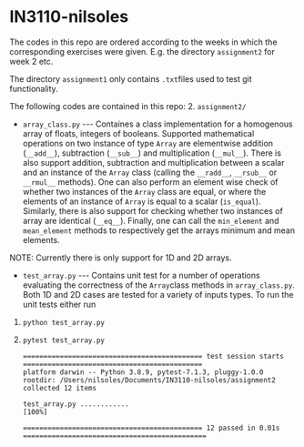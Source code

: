 # IN3110-nilsoles

The codes in this repo are ordered according to the weeks in which the corresponding exercises were given. E.g. the directory `assignment2` for week 2 etc.

The directory `assignment1` only contains `.txt`files used to test git functionality.

The following codes are contained in this repo:
2.  `assignment2/`
 - `array_class.py` --- Containes a class implementation for a homogenous array of floats, integers of booleans. Supported mathematical operations on two instance of type `Array` are elementwise addition (`__add__`), subtraction (`__sub__`) and multiplication (`__mul__`). There is also support addition, subtraction and multiplication between a scalar and an instance of the `Array` class (calling the `__radd__`, `__rsub__` or `__rmul__` methods). One can also perform an element wise check of whether two instances of the `Array` class are equal, or where the elements of an instance of `Array` is equal to a scalar (`is_equal`). Similarly, there is also support for checking whether two instances of array are identical (`__eq__`). Finally, one can call the `min_element` and `mean_element` methods to respectively get the arrays minimum and mean elements. 

 NOTE: Currently there is only support for 1D and 2D arrays.

 - `test_array.py` --- Contains unit test for a number of operations evaluating the correctness of the `Array`class methods in `array_class.py`. Both 1D and 2D cases are tested for a variety of inputs types. To run the unit tests either run

 1. `python test_array.py`
 
 2. `pytest test_array.py`

    ```
    ============================================ test session starts ============================================
    platform darwin -- Python 3.8.9, pytest-7.1.3, pluggy-1.0.0
    rootdir: /Users/nilsoles/Documents/IN3110-nilsoles/assignment2
    collected 12 items

    test_array.py ............                                                                            [100%]

    ============================================ 12 passed in 0.01s =============================================
    ```
